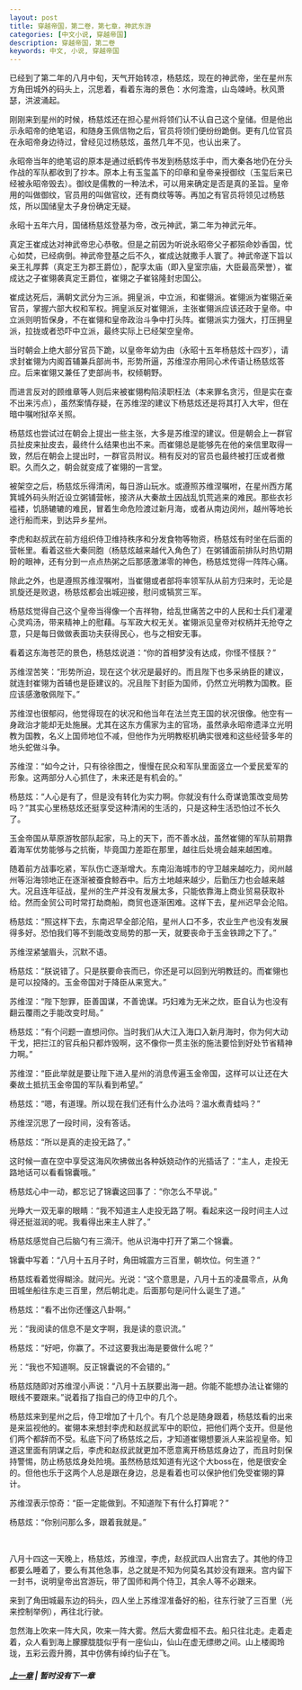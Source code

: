 ```yaml
---
layout: post
title: 穿越帝国，第二卷，第七章，神武东游
categories: [中文小说, 穿越帝国]
description: 穿越帝国，第二卷
keywords: 中文, 小说, 穿越帝国
---
```


已经到了第二年的八月中旬，天气开始转凉，杨慈炫，现在的神武帝，坐在星州东方角田城外的码头上，沉思着，看着东海的景色：水何澹澹，山岛竦峙。秋风萧瑟，洪波涌起。

刚刚来到星州的时候，杨慈炫还在担心星州将领们认不认自己这个皇储。但是他出示永昭帝的绝笔诏，和随身玉佩信物之后，官员将领们便纷纷跪倒。更有几位官员在永昭帝身边待过，曾经见过杨慈炫，虽然几年不见，也认出来了。

永昭帝当年的绝笔诏的原本是通过纸鹤传书发到杨慈炫手中，而大秦各地仍在分头作战的军队都收到了抄本。原本上有玉玺盖下的印章和皇帝亲授御纹（玉玺后来已经被永昭帝毁去）。御纹是儒教的一种法术，可以用来确定是否是真的圣旨。皇帝用的叫做御纹，官员用的叫做官纹，还有商纹等等。再加之有官员将领见过杨慈炫，所以国储皇太子身份确定无疑。

永昭十五年六月，国储杨慈炫登基为帝，改元神武，第二年为神武元年。

真定王崔成达对神武帝忠心恭敬。但是之前因为听说永昭帝父子都殒命妙香国，忧心如焚，已经病倒。神武帝登基之后不久，崔成达就撒手人寰了。神武帝遂下旨以亲王礼厚葬（真定王为郡王爵位），配享太庙（即入皇室宗庙，大臣最高荣誉），崔成达之子崔翎袭真定王爵位，崔翎之子崔铭隆封忠国公。

崔成达死后，满朝文武分为三派。拥皇派，中立派，和崔翎派。崔翎派为崔翎近亲官员，掌握六部大权和军权。拥皇派反对崔翎派，主张崔翎派应该还政于皇帝。中立派则明哲保身，不在崔翎和皇帝政治斗争中打头阵。崔翎派实力强大，打压拥皇派，拉拢或者恐吓中立派，最终实际上已经架空皇帝。

当时朝会上绝大部分官员下跪，以皇帝年幼为由（永昭十五年杨慈炫十四岁），请求封崔翎为内阁首辅兼兵部尚书，形势所逼，苏维涅亦用同心术传语让杨慈炫答应。后来崔翎又兼任了吏部尚书，权倾朝野。

而进言反对的顾维章等人则后来被崔翎构陷渎职枉法（本来罪名贪污，但是实在查不出来污点），虽然案情存疑，在苏维涅的建议下杨慈炫还是将其打入大牢，但在暗中嘱咐狱卒关照。

杨慈炫也尝试过在朝会上提出一些主张，大多是苏维涅的建议。但是朝会上一群官员扯皮来扯皮去，最终什么结果也出不来。而崔翎总是能够先在他的亲信里取得一致，然后在朝会上提出时，一群官员附议。稍有反对的官员也最终被打压或者撤职。久而久之，朝会就变成了崔翎的一言堂。

被架空之后，杨慈炫乐得清闲，每日游山玩水。或遵照苏维涅嘱咐，在星州西方尾箕城外码头附近设立粥铺营帐，接济从大秦故土因战乱饥荒逃来的难民。那些衣衫褴褛，饥肠辘辘的难民，冒着生命危险渡过新月海，或者从南边闵州，越州等地长途行船而来，到达异乡星州。

李虎和赵叔武在前方组织侍卫维持秩序和分发食物等物资，杨慈炫有时坐在后面的营帐里。看着这些大秦同胞（杨慈炫越来越代入角色了）在粥铺面前排队时热切期盼的眼神，还有分到一点点热粥之后那感激涕零的神色，杨慈炫觉得一阵阵心痛。

除此之外，也是遵照苏维涅嘱咐，当崔翎或者部将率领军队从前方归来时，无论是凯旋还是败退，杨慈炫都会出城迎接，慰问或犒赏三军。

杨慈炫觉得自己这个皇帝当得像一个吉祥物，给乱世痛苦之中的人民和士兵们灌灌心灵鸡汤，带来精神上的慰藉。与军政大权无关。崔翎派见皇帝对权柄并无抢夺之意，只是每日做做表面功夫获得民心，也与之相安无事。

看着这东海苍茫的景色，杨慈炫说道：“你的首相梦没有达成，你怪不怪朕？”

苏维涅苦笑：“形势所迫，现在这个状况是最好的。而且陛下也多采纳臣的建议，就连封崔翎为首辅也是臣建议的。况且陛下封臣为国师，仍然立光明教为国教。臣应该感激敬佩陛下。”

苏维涅也很郁闷，他觉得现在的状况和他当年在法兰克王国的状况很像。他空有一身政治才能却无处施展。尤其在这东方儒家为主的官场，虽然承永昭帝遗泽立光明教为国教，名义上国师地位不减，但他作为光明教枢机确实很难和这些经营多年的地头蛇做斗争。

苏维涅：“如今之计，只有徐徐图之，慢慢在民众和军队里面竖立一个爱民爱军的形象。这两部分人心抓住了，未来还是有机会的。”

杨慈炫：“人心是有了，但是没有转化为实力啊。你就没有什么奇谋诡策改变局势吗？”其实心里杨慈炫还挺享受这种清闲的生活的，只是这种生活恐怕过不长久了。

玉金帝国从草原游牧部队起家，马上的天下，而不善水战，虽然崔翎的军队前期靠着海军优势能够与之抗衡，毕竟国力差距在那里，越往后处境会越来越困难。

随着前方战事吃紧，军队伤亡逐渐增大。东南沿海城市的守卫越来越吃力，闵州越州等沿海领地正在逐渐被蚕食鲸吞中。后方土地越来越少，后勤压力也会越来越大。况且连年征战，星州的生产并没有发展太多，只能依靠海上商业贸易获取补给。然而金贸公司时常打劫商船，商贸也逐渐困难。这样下去，星州迟早会沦陷。

杨慈炫：“照这样下去，东南迟早全部沦陷，星州人口不多，农业生产也没有发展得多好。恐怕我们等不到能改变局势的那一天，就要丧命于玉金铁蹄之下了。”

苏维涅紧皱眉头，沉默不语。

杨慈炫：“朕说错了。只是朕要命丧而已，你还是可以回到光明教廷的。而崔翎也是可以投降的。玉金帝国对于降臣从来宽大。”

苏维涅：“陛下恕罪，臣善国谋，不善诡谋。巧妇难为无米之炊，臣自认为也没有翻云覆雨之手能改变时局。”

杨慈炫：“有个问题一直想问你。当时我们从大江入海口入新月海时，你为何大动干戈，把拦江的官兵船只都炸毁啊，这不像你一贯主张的施法要恰到好处节省精神力啊。”

苏维涅：“臣此举就是要让陛下进入星州的消息传遍玉金帝国，这样可以让还在大秦故土抵抗玉金帝国的军队看到希望。”

杨慈炫：“嗯，有道理。所以现在我们还有什么办法吗？温水煮青蛙吗？”

苏维涅沉思了一段时间，没有答话。

杨慈炫：“所以是真的走投无路了。”

这时候一直在空中享受这海风吹拂做出各种妖娆动作的光插话了：“主人，走投无路地话可以看看锦囊哦。”

杨慈炫心中一动，都忘记了锦囊这回事了：“你怎么不早说。”

光睁大一双无辜的眼睛：“我不知道主人走投无路了啊。看起来这一段时间主人过得还挺滋润的呢。我看得出来主人胖了。”

杨慈炫感觉自己后脑勺有三滴汗。他从识海中打开了第二个锦囊。

锦囊中写着：“八月十五月子时，角田城震方三百里，朝坎位。何生道？”

杨慈炫看着觉得糊涂。就问光。光说：“这个意思是，八月十五的凌晨零点，从角田城坐船往东走三百里，然后朝北走。后面那句是问什么诞生了道。”

杨慈炫：“看不出你还懂这八卦啊。”

光：“我阅读的信息不是文字啊，我是读的意识流。”

杨慈炫：“好吧，你赢了。不过这要我出海是要做什么呢？”

光：“我也不知道啊。反正锦囊说的不会错的。”

杨慈炫随即对苏维涅小声说：“八月十五朕要出海一趟。你能不能想办法让崔翎的眼线不要跟来。”说着指了指自己的侍卫中的几个。

杨慈炫来到星州之后，侍卫增加了十几个。有几个总是随身跟着，杨慈炫看的出来是来监视他的。崔翎本来想封李虎和赵叔武军中的职位，把他们两个支开。但是他们两个都辞而不受。私底下问了杨慈炫之后，才知道崔翎想要派人来监视皇帝。知道这里面有阴谋之后，李虎和赵叔武就更加不愿意离开杨慈炫身边了，而且时刻保持警惕，防止杨慈炫身处险境。虽然杨慈炫知道有光这个大boss在，他是很安全的。但他也乐于这两个人总是跟在身边，总是看着也可以保护他们免受崔翎的算计。

苏维涅表示惊奇：“臣一定能做到。不知道陛下有什么打算呢？”

杨慈炫：“你别问那么多，跟着我就是。”

<br>

八月十四这一天晚上，杨慈炫，苏维涅，李虎，赵叔武四人出宫去了。其他的侍卫都要么睡着了，要么有其他急事，总之就是不知为何莫名其妙没有跟来。宫内留下一封书，说明皇帝出宫游玩，带了国师和两个侍卫，其余人等不必跟来。

来到了角田城最东边的码头，四人坐上苏维涅准备好的船，往东行驶了三百里（光来控制举例），再往北行驶。

忽然海上吹来一阵大风，吹来一阵大雾。然后大雾盘桓不去。船只往北走。走着走着，众人看到海上朦朦胧胧似乎有一座仙山，仙山在虚无缥缈之间。山上楼阁玲珑，五彩云霞升腾，其中仿佛有绰约仙子在飞。


##### [上一章](/2020/03/29/TimeTravellerEmpire-2-6/) | 暂时没有下一章